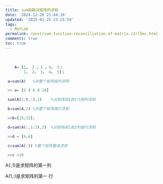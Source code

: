 ```yaml
---
title: sum函数对矩阵的求和
date: '2024-12-28 21:44:16'
updated: '2025-01-25 23:25:59'
tags:
  - MatLab
permalink: /post/sum-function-reconciliation-of-matrix-z2rl5mc.html
comments: true
toc: true
---
```




‍

```matlab
    A= [1， 2 ，3 ，4， 5；
		1， 2， 3， 4， 5]；
```

```matlab
 a=sum(A)   %对整个矩阵按列求和

 >> a= [2 4 6 8 10]
```

```matlab
 sum(A(1:t,:),1)    %对矩阵前1到t行按列求和
```

```matlab
 b=sum(A,2) %对整个矩阵按行求和

 >>b=[15;15];
```

```matlab
 d=sum(A(:,1:3),2)  %对矩阵前1到3列按行求和

 >>d = [6;6]
```

```matlab
 c=sum(A(:)) %整个矩阵整体求和

 >>c =30
```

 A(:,1)是求矩阵的第一列

 A(1,:)是求矩阵的第一 行
